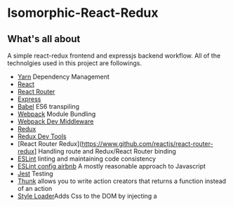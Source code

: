 # Isomorphic-React-Redux

## What's all about
A simple react-redux frontend and expressjs backend workflow. All of the technolgies used in this project are followings. 

- [Yarn](https://www.yarnpkg.com) Dependency Management
- [React](https://www.github.com/facebook/react)
- [React Router](https://www.github.com/ReactTraining/react-router)
- [Express](https://www.expressjs.com) 
- [Babel](https://www.babeljs.io) ES6 transpiling 
- [Webpack](https://webpack.github.io) Module Bundling
- [Webpack Dev Middleware](https://www.webpack.github.io/docs/webpack-dev-middleware.html)
- [Redux](https://www.github.com/reactjs/redux)
- [Redux Dev Tools](https://www.github.com/gaeron/redux-devtools)
- [React Router Redux](https://www.github.com/reactjs/react-router-redux] Handling route and Redux/React Router binding
- [ESLint](https://www.github.com/elsint/eslint) linting and maintaining code consistency
- [ESLint config airbnb](https://www.github.com/airbnb/javascript)  A mostly reasonable approach to Javascript
- [Jest](https://www.github.com/facebook/jest) Testing 
- [Thunk](https://www.github.com/gaeron/redux-thunk) allows you to write action creators that returns a function instead of an action
- [Style Loader](https://www.github.com/webpack-contrib/style-loader)Adds Css to the DOM by injecting a <style> tag
- [Nodejs Dashboard](https://github.com/FormidableLabs/nodejs-dashboard) Dashboard for node.js app from the terminal
- [Webpack Dashboard](https://github.com/FormidableLabs/webpack-dashboard) A CLI Dashboard for webpack from the terminal

## Installation

`yarn install`
or
`npm install`

## Running Backend(Api-Server)

You can start api server by running `npm run api-server`. Api Server will be spawn at port `3000` with [Nodejs Dashboard](https://github.com/FormidableLabs/nodejs-dashboard)  cli. 

![http://g.recordit.co/WlUvKhXqnp.gif](http://g.recordit.co/WlUvKhXqnp.gif)

### Database Implementation
This boilerplate ship without any database logic. All of the data in models are implemented as the temporary data which will only available at run time and did not persist. Database implemention is as your own choices.

## Running Frontend(React Redux App)

You can start webpack server by running `npm run open-src`. A webpack dashboard will be spawned and webpack server will be automatically opend at port 8080. 
![http://i.imgur.com/5BWa1hB.png](http://i.imgur.com/5BWa1hB.png)


### Using Redux DevTools

CTRL+H Toggle DevTools Dock
CTRL+Q Move DevTools Dock Position

If you want to disable the dev tools during development, set __DEVTOOLS__ to false in /webpack.dev.config.js. FYI, DevTools are not enabled at production.

## Testing

Facebook Jest to run unit tests on both client and api side. All of test reside in __test__ folder of app and src/js folder.

### Testing the api

You can test expressjs code by running these command. :watch flag for test watching purposes.

```bash
npm run api-test
npm run api-test:watch
```

### Testing the React app

You can test reactjs code by running this command. :watch flag for test watching purposes.

```bash
npm run react-test
npm run react-test:watching
```

### Testing both api and React app
You can test both expresjs and react app by running this command. :watch flag for test watching pruposes.

```bash
npm run test
npm run test:watch
```

## Linting

Use eslint-config-airbnb for maitaining javascript code consistency for both frontend and backend api.
```bash
npm run lint
npm run lint:watch
```

## Stylesheet

There's no css preprocesser is shipped with this boilerplate. You can define style property in src/css directory. All of the style will be exported to the dist/ folder with css map file. 


## Production Build

``` bash
npm run build
npm run build-html
npm start
```

## Contributing

Please feel free to contribute to this project, either by fixing bugs or other additional features.

  1. Fork it
  2. Create your feature branch (`git checkout -b my-new-feature`)
  3. Commit your changes (`git commit -am 'Added some feature'`)
  4. Push to the branch (`git push origin my-new-feature`)

## License

This software is licensed under MIT license.
